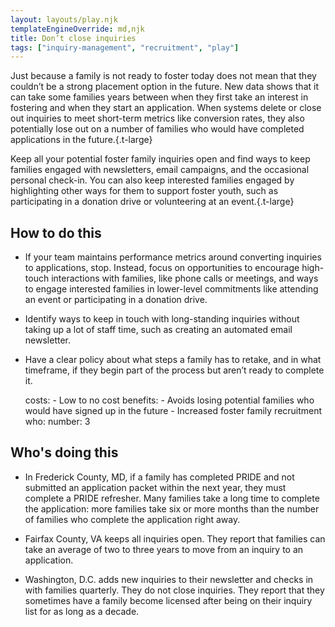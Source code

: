 ```yaml
---
layout: layouts/play.njk
templateEngineOverride: md,njk
title: Don’t close inquiries
tags: ["inquiry-management", "recruitment", "play"]
---
```


Just because a family is not ready to foster today does not mean that they couldn’t be a strong placement option in the future. New data shows that it can take some families years between when they first take an interest in fostering and when they start an application. When systems delete or close out inquiries to meet short-term metrics like conversion rates, they also potentially lose out on a number of families who would have completed applications in the future.{.t-large}

Keep all your potential foster family inquiries open and find ways to keep families engaged with newsletters, email campaigns, and the occasional personal check-in. You can also keep interested families engaged by highlighting other ways for them to support foster youth, such as participating in a donation drive or volunteering at an event.{.t-large}

## How to do this

* If your team maintains performance metrics around converting inquiries to applications, stop. Instead, focus on opportunities to encourage high-touch interactions with families, like phone calls or meetings, and ways to engage interested families in lower-level commitments like attending an event or participating in a donation drive.

* Identify ways to keep in touch with long-standing inquiries without taking up a lot of staff time, such as creating an automated email newsletter.

* Have a clear policy about what steps a family has to retake, and in what timeframe, if they begin part of the process but aren’t ready to complete it.

    costs:
      - Low to no cost
    benefits:
      - Avoids losing potential families who would have signed up in the future
      - Increased foster family recruitment
    who:
      number: 3

## Who's doing this

* In Frederick County, MD, if a family has completed PRIDE and not submitted an application packet within the next year, they must complete a PRIDE refresher. Many families take a long time to complete the application: more families take six or more months than the number of families who complete the application right away.

* Fairfax County, VA keeps all inquiries open. They report that families can take an average of two to three years to move from an inquiry to an application.

* Washington, D.C. adds new inquiries to their newsletter and checks in with families quarterly. They do not close inquiries. They report that they sometimes have a family become licensed after being on their inquiry list for as long as a decade.